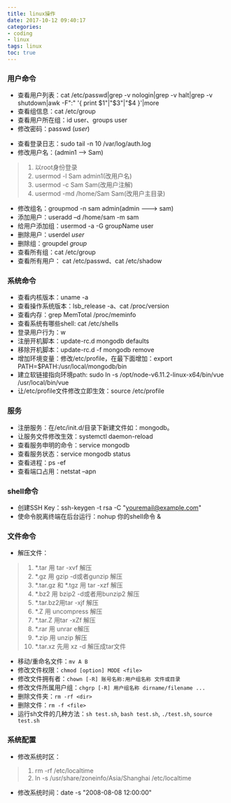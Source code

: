 ```yaml
---
title: linux操作
date: 2017-10-12 09:40:17
categories:
- coding
- linux
tags: linux
toc: true
---
```


### 用户命令
- 查看用户列表：cat /etc/passwd|grep -v nologin|grep -v halt|grep -v shutdown|awk -F":" '{ print $1"|"$3"|"$4 }'|more
- 查看组信息：cat /etc/group
- 查看用户所在组：id  user、groups user
- 修改密码：passwd (*user*)

<!--more-->
- 查看登录日志：sudo tail -n 10 /var/log/auth.log
- 修改用户名：(admin1 --> Sam)
> 1. 以root身份登录
> 2. usermod -l Sam admin1(改用户名)
> 3. usermod -c Sam Sam(改用户注解)
> 4. usermod -md /home/Sam Sam(改用户主目录)
- 修改组名：groupmod -n sam admin(admin ---> sam)
- 添加用户：useradd –d /home/sam -m sam
- 给用户添加组：usermod -a -G groupName user
- 删除用户：userdel *user*
- 删除组：groupdel *group*
- 查看所有组：cat /etc/group
- 查看所有用户： cat /etc/passwd、cat /etc/shadow


### 系统命令
- 查看内核版本：uname -a
- 查看操作系统版本：lsb_release -a、cat /proc/version
- 查看内存：grep MemTotal /proc/meminfo
- 查看系统有哪些shell: cat /etc/shells
- 登录用户行为：w
- 注册开机脚本：update-rc.d mongodb defaults
- 移除开机脚本：update-rc.d -f mongodb remove
- 增加环境变量：修改/etc/profile，在最下面增加：export PATH=$PATH:/usr/local/mongodb/bin
- 建立软链接指向环境path: sudo ln -s /opt/node-v6.11.2-linux-x64/bin/vue /usr/local/bin/vue
- 让/etc/profile文件修改立即生效：source /etc/profile

### 服务
- 注册服务：在/etc/init.d/目录下新建文件如：mongodb。
- 让服务文件修改生效：systemctl daemon-reload
- 查看服务申明的命令：service mongodb
- 查看服务状态：service mongodb status
- 查看进程：ps -ef
- 查看端口占用：netstat –apn

### shell命令
- 创建SSH Key：ssh-keygen -t rsa -C "youremail@example.com"
- 使命令脱离终端在后台运行：nohup 你的shell命令 &


### 文件命令
- 解压文件：
> 1. *.tar 用 tar -xvf 解压
> 2. *.gz 用 gzip -d或者gunzip 解压
> 3. *.tar.gz 和 *.tgz 用 tar -xzf 解压
> 4. *.bz2 用 bzip2 -d或者用bunzip2 解压
> 5. *.tar.bz2用tar -xjf 解压
> 6. *.Z 用 uncompress 解压
> 7. *.tar.Z 用tar -xZf 解压
> 8. *.rar 用 unrar e解压
> 9. *.zip 用 unzip 解压
> 10. *.tar.xz 先用 xz -d 解压成tar文件
- 移动/重命名文件：`mv A B`
- 修改文件权限：`chmod [option] MODE <file>`
- 修改文件拥有者：`chown [-R] 账号名称:用户组名称 文件或目录`
- 修改文件所属用户组：`chgrp [-R] 用户组名称 dirname/filename ...`
- 删除文件夹：`rm -rf <dir>`
- 删除文件：`rm -f <file>`
- 运行sh文件的几种方法：`sh test.sh`, `bash test.sh`, `./test.sh`, `source test.sh`

### 系统配置
- 修改系统时区：
> 1. rm -rf /etc/localtime
> 2. ln -s /usr/share/zoneinfo/Asia/Shanghai /etc/localtime
- 修改系统时间：date -s "2008-08-08 12:00:00"